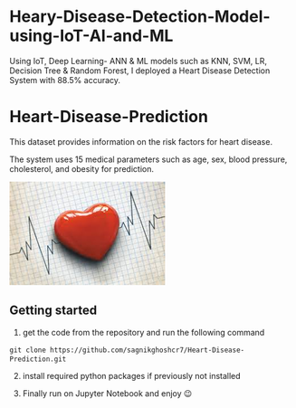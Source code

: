 # Heary-Disease-Detection-Model-using-IoT-AI-and-ML
Using IoT, Deep Learning- ANN &amp; ML models such as  KNN, SVM, LR, Decision Tree &amp; Random Forest, I deployed a Heart Disease Detection System with 88.5% accuracy.

# Heart-Disease-Prediction
This dataset provides information on the risk factors for heart disease.

The system uses 15 medical parameters such as age, sex, blood pressure, cholesterol, and obesity for prediction.

![](https://github.com/sagnikghoshcr7/images/blob/master/Heart.jpg)

<!-- 
<img src="https://github.com/sagnikghoshcr7/images/blob/master/Heart.jpg" width="100" height="100">
-->

## Getting started

1. get the code from the repository and run the following command
```
git clone https://github.com/sagnikghoshcr7/Heart-Disease-Prediction.git
```
2. install required python packages if previously not installed

3. Finally run on Jupyter Notebook and enjoy 😉
